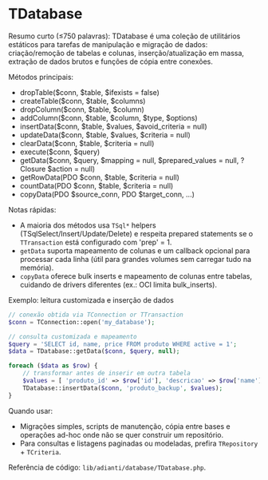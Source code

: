 # TDatabase

Resumo curto (≤750 palavras):
TDatabase é uma coleção de utilitários estáticos para tarefas de manipulação e migração de dados: criação/remoção de tabelas e colunas, inserção/atualização em massa, extração de dados brutos e funções de cópia entre conexões.

Métodos principais:
- dropTable($conn, $table, $ifexists = false)
- createTable($conn, $table, $columns)
- dropColumn($conn, $table, $column)
- addColumn($conn, $table, $column, $type, $options)
- insertData($conn, $table, $values, $avoid_criteria = null)
- updateData($conn, $table, $values, $criteria = null)
- clearData($conn, $table, $criteria = null)
- execute($conn, $query)
- getData($conn, $query, $mapping = null, $prepared_values = null, ?Closure $action = null)
- getRowData(PDO $conn, $table, $criteria = null)
- countData(PDO $conn, $table, $criteria = null)
- copyData(PDO $source_conn, PDO $target_conn, ...)

Notas rápidas:
- A maioria dos métodos usa `TSql*` helpers (TSqlSelect/Insert/Update/Delete) e respeita prepared statements se o `TTransaction` está configurado com 'prep' = 1.
- `getData` suporta mapeamento de colunas e um callback opcional para processar cada linha (útil para grandes volumes sem carregar tudo na memória).
- `copyData` oferece bulk inserts e mapeamento de colunas entre tabelas, cuidando de drivers diferentes (ex.: OCI limita bulk_inserts).

Exemplo: leitura customizada e inserção de dados

```php
// conexão obtida via TConnection or TTransaction
$conn = TConnection::open('my_database');

// consulta customizada e mapeamento
$query = 'SELECT id, name, price FROM produto WHERE active = 1';
$data = TDatabase::getData($conn, $query, null);

foreach ($data as $row) {
    // transformar antes de inserir em outra tabela
    $values = [ 'produto_id' => $row['id'], 'descricao' => $row['name'], 'valor' => $row['price'] ];
    TDatabase::insertData($conn, 'produto_backup', $values);
}
```

Quando usar:
- Migrações simples, scripts de manutenção, cópia entre bases e operações ad-hoc onde não se quer construir um repositório.
- Para consultas e listagens paginadas ou modeladas, prefira `TRepository` + `TCriteria`.

Referência de código: `lib/adianti/database/TDatabase.php`.
